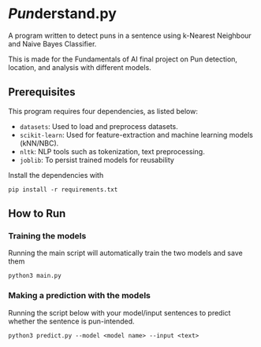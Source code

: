 # *Pun*derstand.py

A program written to detect puns in a sentence using k-Nearest Neighbour and Naive Bayes Classifier.

This is made for the Fundamentals of AI final project on Pun detection, location, and analysis with different models.

## Prerequisites

This program requires four dependencies, as listed below:

- `datasets`: Used to load and preprocess datasets.
- `scikit-learn`: Used for feature-extraction and machine learning models (kNN/NBC).
- `nltk`: NLP tools such as tokenization, text preprocessing.
- `joblib`: To persist trained models for reusability

Install the dependencies with

```shell
pip install -r requirements.txt
```

## How to Run

### Training the models

Running the main script will automatically train the two models and save them

```shell
python3 main.py
```

### Making a prediction with the models

Running the script below with your model/input sentences to predict whether the sentence is pun-intended.

```shell
python3 predict.py --model <model name> --input <text>
```
